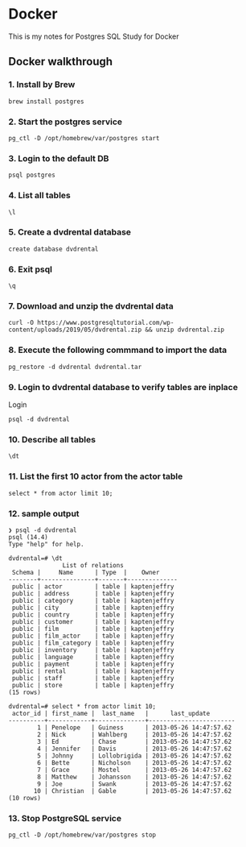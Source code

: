 # Docker
This is my notes for Postgres SQL Study for Docker

## Docker walkthrough

### 1. Install by Brew
```
brew install postgres
```

### 2. Start the postgres service
```
pg_ctl -D /opt/homebrew/var/postgres start
```

### 3. Login to the default DB
```
psql postgres
```

### 4. List all tables
```
\l
```

### 5. Create a dvdrental database
```
create database dvdrental
```

### 6. Exit psql 
```
\q
```

### 7. Download and unzip the dvdrental data
```
curl -O https://www.postgresqltutorial.com/wp-content/uploads/2019/05/dvdrental.zip && unzip dvdrental.zip
```

### 8. Execute the following commmand to import the data
```
pg_restore -d dvdrental dvdrental.tar 
```

### 9. Login to dvdrental database to verify tables are inplace
Login
```
psql -d dvdrental
```

### 10. Describe all tables
```
\dt
```

### 11. List the first 10 actor from the actor table
```
select * from actor limit 10;
```

### 12. sample output
```
❯ psql -d dvdrental
psql (14.4)
Type "help" for help.

dvdrental=# \dt
               List of relations
 Schema |     Name      | Type  |    Owner
--------+---------------+-------+--------------
 public | actor         | table | kaptenjeffry
 public | address       | table | kaptenjeffry
 public | category      | table | kaptenjeffry
 public | city          | table | kaptenjeffry
 public | country       | table | kaptenjeffry
 public | customer      | table | kaptenjeffry
 public | film          | table | kaptenjeffry
 public | film_actor    | table | kaptenjeffry
 public | film_category | table | kaptenjeffry
 public | inventory     | table | kaptenjeffry
 public | language      | table | kaptenjeffry
 public | payment       | table | kaptenjeffry
 public | rental        | table | kaptenjeffry
 public | staff         | table | kaptenjeffry
 public | store         | table | kaptenjeffry
(15 rows)

dvdrental=# select * from actor limit 10;
 actor_id | first_name |  last_name   |      last_update
----------+------------+--------------+------------------------
        1 | Penelope   | Guiness      | 2013-05-26 14:47:57.62
        2 | Nick       | Wahlberg     | 2013-05-26 14:47:57.62
        3 | Ed         | Chase        | 2013-05-26 14:47:57.62
        4 | Jennifer   | Davis        | 2013-05-26 14:47:57.62
        5 | Johnny     | Lollobrigida | 2013-05-26 14:47:57.62
        6 | Bette      | Nicholson    | 2013-05-26 14:47:57.62
        7 | Grace      | Mostel       | 2013-05-26 14:47:57.62
        8 | Matthew    | Johansson    | 2013-05-26 14:47:57.62
        9 | Joe        | Swank        | 2013-05-26 14:47:57.62
       10 | Christian  | Gable        | 2013-05-26 14:47:57.62
(10 rows)

```

### 13. Stop PostgreSQL service
```
pg_ctl -D /opt/homebrew/var/postgres stop
```

